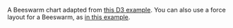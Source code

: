 A Beeswarm chart adapted from <a href="https://observablehq.com/@d3/beeswarm" rel="nofollow" target="_blank">this D3 example</a>. You can also use a force layout for a Beeswarm, as <a href="/example/BeeswarmForce" target="_blank" rel="nofollow">in this example</a>.
